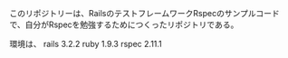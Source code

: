 
このリポジトリーは、RailsのテストフレームワークRspecのサンプルコードで、自分がRspecを勉強するためにつくったリポジトリである。

環境は、
rails 3.2.2
ruby 1.9.3
rspec 2.11.1




